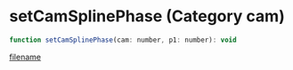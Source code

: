 # setCamSplinePhase (Category cam)

```js
function setCamSplinePhase(cam: number, p1: number): void
```

[filename](setCamSplinePhase_m.md ':include')